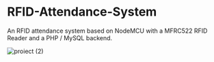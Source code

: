 # RFID-Attendance-System

An RFID attendance system based on NodeMCU with a MFRC522 RFID Reader and a PHP / MySQL backend.

![proiect (2)](https://user-images.githubusercontent.com/27885845/191721818-829ca139-1d4c-44d2-9473-2c78cd42c17e.jpg)
